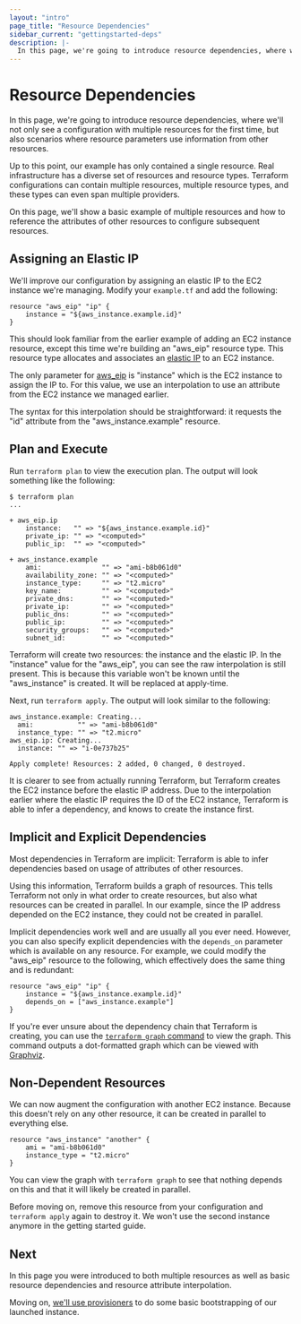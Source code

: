 ```yaml
---
layout: "intro"
page_title: "Resource Dependencies"
sidebar_current: "gettingstarted-deps"
description: |-
  In this page, we're going to introduce resource dependencies, where we'll not only see a configuration with multiple resources for the first time, but also scenarios where resource parameters use information from other resources.
---
```


# Resource Dependencies

In this page, we're going to introduce resource dependencies,
where we'll not only see a configuration with multiple resources
for the first time, but also scenarios where resource parameters
use information from other resources.

Up to this point, our example has only contained a single resource.
Real infrastructure has a diverse set of resources and resource
types. Terraform configurations can contain multiple resources,
multiple resource types, and these types can even span multiple
providers.

On this page, we'll show a basic example of multiple resources
and how to reference the attributes of other resources to configure
subsequent resources.

## Assigning an Elastic IP

We'll improve our configuration by assigning an elastic IP to
the EC2 instance we're managing. Modify your `example.tf` and
add the following:

```
resource "aws_eip" "ip" {
	instance = "${aws_instance.example.id}"
}
```

This should look familiar from the earlier example of adding
an EC2 instance resource, except this time we're building
an "aws\_eip" resource type. This resource type allocates
and associates an
[elastic IP](http://docs.aws.amazon.com/AWSEC2/latest/UserGuide/elastic-ip-addresses-eip.html)
to an EC2 instance.

The only parameter for
[aws\_eip](/docs/providers/aws/r/eip.html) is "instance" which
is the EC2 instance to assign the IP to. For this value, we
use an interpolation to use an attribute from the EC2 instance
we managed earlier.

The syntax for this interpolation should be straightforward:
it requests the "id" attribute from the "aws\_instance.example"
resource.

## Plan and Execute

Run `terraform plan` to view the execution plan. The output
will look something like the following:

```
$ terraform plan
...

+ aws_eip.ip
    instance:   "" => "${aws_instance.example.id}"
    private_ip: "" => "<computed>"
    public_ip:  "" => "<computed>"

+ aws_instance.example
    ami:               "" => "ami-b8b061d0"
    availability_zone: "" => "<computed>"
    instance_type:     "" => "t2.micro"
    key_name:          "" => "<computed>"
    private_dns:       "" => "<computed>"
    private_ip:        "" => "<computed>"
    public_dns:        "" => "<computed>"
    public_ip:         "" => "<computed>"
    security_groups:   "" => "<computed>"
    subnet_id:         "" => "<computed>"
```

Terraform will create two resources: the instance and the elastic
IP. In the "instance" value for the "aws\_eip", you can see the
raw interpolation is still present. This is because this variable
won't be known until the "aws\_instance" is created. It will be
replaced at apply-time.

Next, run `terraform apply`. The output will look similar to the
following:

```
aws_instance.example: Creating...
  ami:           "" => "ami-b8b061d0"
  instance_type: "" => "t2.micro"
aws_eip.ip: Creating...
  instance: "" => "i-0e737b25"

Apply complete! Resources: 2 added, 0 changed, 0 destroyed.
```

It is clearer to see from actually running Terraform, but
Terraform creates the EC2 instance before the elastic IP
address. Due to the interpolation earlier where the elastic
IP requires the ID of the EC2 instance, Terraform is able
to infer a dependency, and knows to create the instance
first.

## Implicit and Explicit Dependencies

Most dependencies in Terraform are implicit: Terraform is able
to infer dependencies based on usage of attributes of other
resources.

Using this information, Terraform builds a graph of resources.
This tells Terraform not only in what order to create resources,
but also what resources can be created in parallel. In our example,
since the IP address depended on the EC2 instance, they could
not be created in parallel.

Implicit dependencies work well and are usually all you ever need.
However, you can also specify explicit dependencies with the
`depends_on` parameter which is available on any resource. For example,
we could modify the "aws\_eip" resource to the following, which
effectively does the same thing and is redundant:

```
resource "aws_eip" "ip" {
	instance = "${aws_instance.example.id}"
	depends_on = ["aws_instance.example"]
}
```

If you're ever unsure about the dependency chain that Terraform
is creating, you can use the [`terraform graph` command](/docs/commands/graph.html) to view
the graph. This command outputs a dot-formatted graph which can be
viewed with
[Graphviz](http://www.graphviz.org/).

## Non-Dependent Resources

We can now augment the configuration with another EC2 instance.
Because this doesn't rely on any other resource, it can be
created in parallel to everything else.

```
resource "aws_instance" "another" {
	ami = "ami-b8b061d0"
	instance_type = "t2.micro"
}
```

You can view the graph with `terraform graph` to see that
nothing depends on this and that it will likely be created
in parallel.

Before moving on, remove this resource from your configuration
and `terraform apply` again to destroy it. We won't use the
second instance anymore in the getting started guide.

## Next

In this page you were introduced to both multiple resources
as well as basic resource dependencies and resource attribute
interpolation.

Moving on, [we'll use provisioners](/intro/getting-started/provision.html)
to do some basic bootstrapping of our launched instance.
